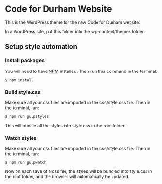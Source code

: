 # Code for Durham Website
This is the WordPress theme for the new Code for Durham website.

In a WordPress site, put this folder into the wp-content/themes folder.

## Setup style automation
### Install packages
You will need to have [NPM](https://www.npmjs.com/get-npm) installed. Then run this command in the terminal:

``` 
$ npm install
```

### Build style.css
Make sure all your css files are imported in the css/style.css file. Then in the terminal, run:

```
$ npm run gulpstyles
```

This will bundle all the styles into style.css in the root folder.

### Watch styles
Make sure all your css files are imported in the css/style.css file. Then in the terminal, run:

```
$ npm run gulpwatch
```

Now on each save of a css file, the styles will be bundled into style.css in the root folder, and the browser will automatically be updated.
